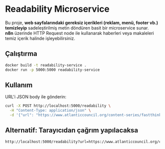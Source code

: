 # Readability Microservice

Bu proje, **web sayfalarındaki gereksiz içerikleri (reklam, menü, footer vb.) temizleyip** sadeleştirilmiş metin döndüren basit bir microservice sunar.  
**n8n** üzerinde HTTP Request node ile kullanarak haberleri veya makaleleri temiz içerik halinde işleyebilirsiniz.  

## Çalıştırma

```bash
docker build -t readability-service .
docker run -p 5000:5000 readability-service
```


## Kullanım

URL'i JSON body ile gönderin:

```bash
curl -X POST http://localhost:5000/readability \
  -H "Content-Type: application/json" \
  -d '{"url": "https://www.atlanticcouncil.org/content-series/fastthinking/twenty-six-european-countries-have-committed-to-help-defend-ukraine-after-the-war-whats-next/"}'
```


## Alternatif: Tarayıcıdan çağrım yapılacaksa

```bash
http://localhost:5000/readability?url=https://www.atlanticcouncil.org/content-series/fastthinking/twenty-six-european-countries-have-committed-to-help-defend-ukraine-after-the-war-whats-next/
```
